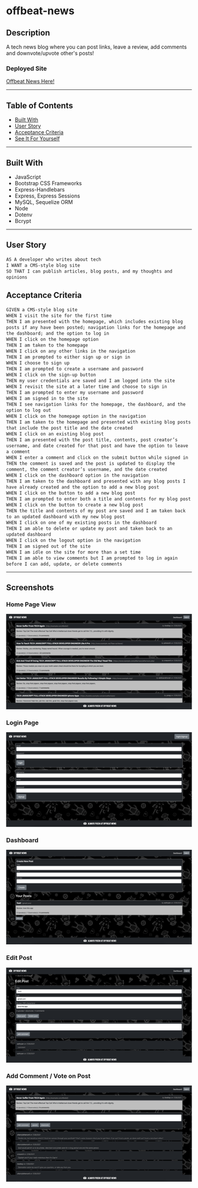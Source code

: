 # offbeat-news

## Description
A tech news blog where you can post links, leave a review, add comments and downvote/upvote other's posts!

### Deployed Site
[Offbeat News Here!](#)

---

## Table of Contents

* [Built With](#built-with)
* [User Story](#user-story)
* [Acceptance Criteria](#acceptance-criteria)
* [See It For Yourself](#screenshots)

---

## Built With
* JavaScript
* Bootstrap CSS Frameworks
* Express-Handlebars
* Express, Express Sessions
* MySQL, Sequelize ORM
* Node
* Dotenv
* Bcrypt

---

## User Story
```
AS A developer who writes about tech
I WANT a CMS-style blog site
SO THAT I can publish articles, blog posts, and my thoughts and opinions
```
  
## Acceptance Criteria
```
GIVEN a CMS-style blog site
WHEN I visit the site for the first time
THEN I am presented with the homepage, which includes existing blog posts if any have been posted; navigation links for the homepage and the dashboard; and the option to log in
WHEN I click on the homepage option
THEN I am taken to the homepage
WHEN I click on any other links in the navigation
THEN I am prompted to either sign up or sign in
WHEN I choose to sign up
THEN I am prompted to create a username and password
WHEN I click on the sign-up button
THEN my user credentials are saved and I am logged into the site
WHEN I revisit the site at a later time and choose to sign in
THEN I am prompted to enter my username and password
WHEN I am signed in to the site
THEN I see navigation links for the homepage, the dashboard, and the option to log out
WHEN I click on the homepage option in the navigation
THEN I am taken to the homepage and presented with existing blog posts that include the post title and the date created
WHEN I click on an existing blog post
THEN I am presented with the post title, contents, post creator’s username, and date created for that post and have the option to leave a comment
WHEN I enter a comment and click on the submit button while signed in
THEN the comment is saved and the post is updated to display the comment, the comment creator’s username, and the date created
WHEN I click on the dashboard option in the navigation
THEN I am taken to the dashboard and presented with any blog posts I have already created and the option to add a new blog post
WHEN I click on the button to add a new blog post
THEN I am prompted to enter both a title and contents for my blog post
WHEN I click on the button to create a new blog post
THEN the title and contents of my post are saved and I am taken back to an updated dashboard with my new blog post
WHEN I click on one of my existing posts in the dashboard
THEN I am able to delete or update my post and taken back to an updated dashboard
WHEN I click on the logout option in the navigation
THEN I am signed out of the site
WHEN I am idle on the site for more than a set time
THEN I am able to view comments but I am prompted to log in again before I can add, update, or delete comments
```
---
## Screenshots
### Home Page View
![Homepage](public/imgs/loggedIn-homepage.png)
### Login Page
![Login](public/imgs/login-page.png)
### Dashboard
![Dashboard](public/imgs/loggedIn-dashboard.png)
### Edit Post
![Dashboard](public/imgs/loggedIn-edit-post.png)
### Add Comment / Vote on Post
![Dashboard](public/imgs/loggedIn-post.png)
